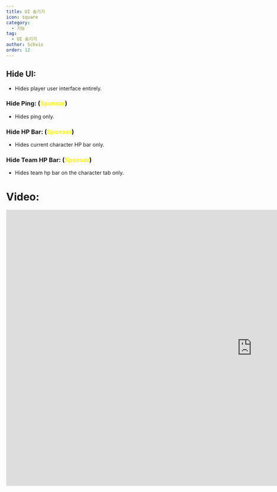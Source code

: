 ```yaml
---
title: UI 숨기기
icon: square
category:
  - 기능
tag:
  - UI 숨기기
author: Schvis
order: 12
---
```


## Hide UI:
- Hides player user interface entirely.
### Hide Ping: (<span style='color:yellow;'>Sponsor</span>)
- Hides ping only.
### Hide HP Bar: (<span style='color:yellow;'>Sponsor</span>)
- Hides current character HP bar only.
### Hide Team HP Bar: (<span style='color:yellow;'>Sponsor</span>)
- Hides team hp bar on the character tab only.

# Video:

<div class="iframe-container"><iframe width="1328" height="747" src="https://www.youtube.com/embed/EtRT95qEW6Y?list=PL5eI1Tb64p56g27qfYk7VuFTz4FK6YrKa" title="Korepi - Hide UI" frameborder="0" allow="accelerometer; autoplay; clipboard-write; encrypted-media; gyroscope; picture-in-picture; web-share" referrerpolicy="strict-origin-when-cross-origin" allowfullscreen></iframe></div>